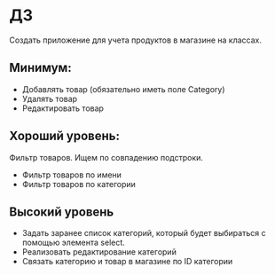 # ДЗ

Создать приложение для учета продуктов в магазине на классах.

## Минимум:
- Добавлять товар (обязательно иметь поле Category)
- Удалять товар
- Редактировать товар

## Хороший уровень:
Фильтр товаров. Ищем по совпадению подстроки.
- Фильтр товаров по имени
- Фильтр товаров по категории

## Высокий уровень
- Задать заранее список категорий, который будет выбираться с помощью элемента select.
- Реализовать редактирование категорий
- Связать категорию и товар в магазине по ID категории

